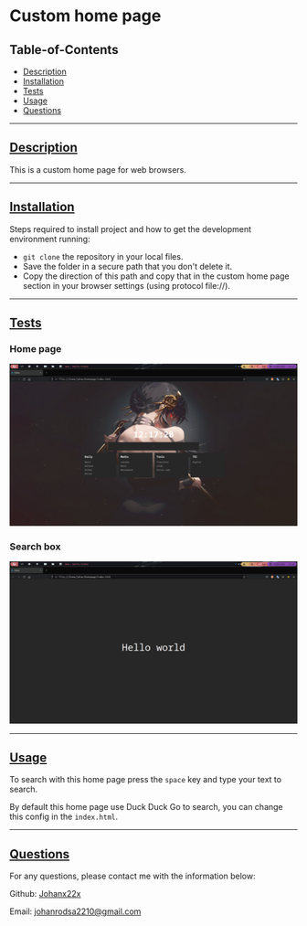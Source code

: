   # Custom home page
  
  ## Table-of-Contents
  * [Description](#description)
  * [Installation](#installation)
  * [Tests](#tests)
  * [Usage](#usage)
  * [Questions](#questions)
  ---

  ## [Description](#table-of-contents)
  This is a custom home page for web browsers.

  ---

  ## [Installation](#table-of-contents)
  Steps required to install project and how to get the development environment running:
  
  - ``git clone`` the repository in your local files.
  - Save the folder in a secure path that you don't delete it. 
  - Copy the direction of this path and copy that in the custom home page section in your browser settings (using protocol file://).

  ---

  ## [Tests](#table-of-contents)
  
  ### Home page 
  ![Alt text](./images/screen-1.png "Custom design")

  ### Search box
  ![Alt text](./images/screen-2.png "Custom design")

  ---

  ## [Usage](#table-of-contents)
  To search with this home page press the ``space`` key and type your text to search.

  By default this home page use Duck Duck Go to search, you can change this config in the ``index.html``.

  ---

  ## [Questions](#table-of-contents)
  For any questions, please contact me with the information below:

  Github: [Johanx22x](https://github.com/Johanx22x)

  Email: <a href="mailto:johanrodsa2210@gmail.com">johanrodsa2210@gmail.com</a>
